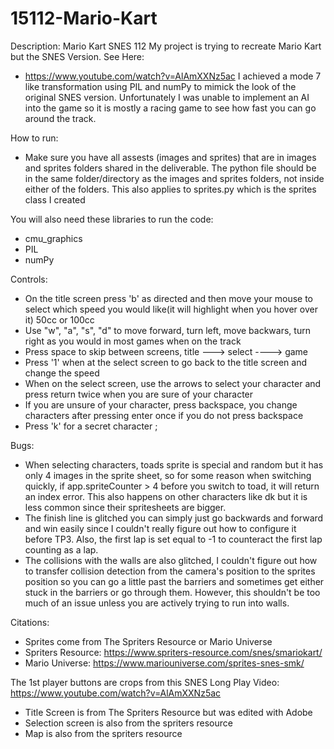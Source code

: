  # 15112-Mario-Kart
Description:
Mario Kart SNES 112
My project is trying to recreate Mario Kart but the SNES Version.
See Here:
- https://www.youtube.com/watch?v=AlAmXXNz5ac
I achieved a mode 7 like transformation using PIL and numPy to mimick the look of the original SNES version. Unfortunately I was unable to implement an AI into the game so it is mostly a racing game to see how fast you can go around the track. 

How to run:
- Make sure you have all assests (images and sprites) that are in images and sprites folders shared in the deliverable. The python file should be in the same folder/directory as the images and sprites folders, not inside either of the folders. This also applies to sprites.py which is the sprites class I created
  
You will also need these libraries to run the code:
- cmu_graphics
- PIL
- numPy

Controls:
- On the title screen press 'b' as directed and then move your mouse to select which speed you would like(it will highlight when you hover over it) 50cc or 100cc
- Use "w", "a", "s", "d" to move forward, turn left, move backwars, turn right as you would in most games when on the track
- Press space to skip between screens, title ---> select ----> game
- Press '1' when at the select screen to go back to the title screen and change the speed
- When on the select screen, use the arrows to select your character and press return twice when you are sure of your character
- If you are unsure of your character, press backspace, you change characters after pressing enter once if you do not press backspace
- Press 'k' for a secret character ;

Bugs:
- When selecting characters, toads sprite is special and random but it has only 4 images in the sprite sheet, so for some reason when switching quickly, if app.spriteCounter > 4 before you switch to toad, it will return an index error. This also happens on other characters like dk but it is less common since their spritesheets are bigger.
- The finish line is glitched you can simply just go backwards and forward and win easily since I couldn't really figure out how to configure it before TP3. Also, the first lap is set equal to -1 to counteract the first lap counting as a lap.
- The collisions with the walls are also glitched, I couldn't figure out how to transfer collision detection from the camera's position to the sprites position so you can go a little past the barriers and sometimes get either stuck in the barriers or go through them. However, this shouldn't be too much of an issue unless you are actively trying to run into walls.
  


Citations:
- Sprites come from The Spriters Resource or Mario Universe
- Spriters Resource: https://www.spriters-resource.com/snes/smariokart/
- Mario Universe: https://www.mariouniverse.com/sprites-snes-smk/

The 1st player buttons are crops from this SNES Long Play Video:
https://www.youtube.com/watch?v=AlAmXXNz5ac

- Title Screen is from The Spriters Resource but was edited with Adobe
- Selection screen is also from the spriters resource
- Map is also from the spriters resource

